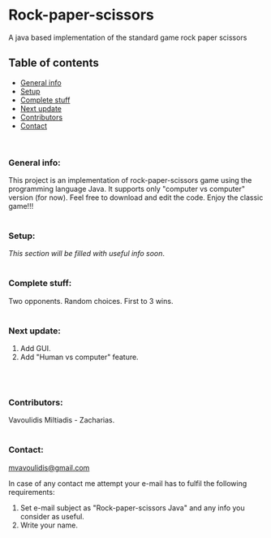 # **Rock-paper-scissors**
A java based implementation of the standard game rock paper scissors

## **Table of contents**
- [General info](#general-info)
- [Setup](#setup)
- [Complete stuff](#complete-stuff)
- [Next update](#next-update)
- [Contributors](#contributors)
- [Contact](#contact)

<br/>

### **General info:**
This project is an implementation of rock-paper-scissors game using the programming language Java. It supports only "computer vs computer" version (for now). Feel 
free to download and edit the code. Enjoy the classic game!!!
<br/>
<br/>

### **Setup:**
*This section will be filled with useful info soon*.
<br/>
<br/>

### **Complete stuff:**
Two opponents. Random choices. First to 3 wins.
<br/>
<br/>

### **Next update:**
1. Add GUI.
2. Add "Human vs computer" feature.
<br/>
<br/>

### **Contributors:**
Vavoulidis Miltiadis - Zacharias.
<br/>
<br/>

### **Contact:**
mvavoulidis@gmail.com

In case of any contact me attempt your e-mail has to fulfil the following requirements:
1. Set e-mail subject as "Rock-paper-scissors Java" and any info you consider as useful.
2. Write your name.
